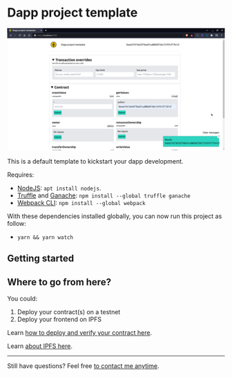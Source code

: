 # Dapp project template

![Frontend screenshot](/front/assets/screenshot.png)

This is a default template to kickstart your dapp development.

Requires:
- [NodeJS](https://nodejs.org/en/download/): `apt install nodejs`. 
- [Truffle](https://github.com/trufflesuite/truffle) and [Ganache](https://github.com/trufflesuite/ganache): `npm install --global truffle ganache`
- [Webpack CLI](https://www.npmjs.com/package/webpack-cli): `npm install --global webpack`

With these dependencies installed globally, you can now run this project as follow:

- `yarn && yarn watch`

## Getting started


## Where to go from here?

You could:
1. Deploy your contract(s) on a testnet
1. Deploy your frontend on IPFS

Learn [how to deploy and verify your contract here](https://kalis.me/verify-truffle-smart-contracts-etherscan/).

Learn [about IPFS here](https://ipfs.io/).

---

Still have questions? Feel free [to contact me anytime](humans.txt).
